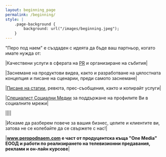 ```yaml
---
layout: beginning_page
permalink: /beginning/
style: |
    .page-background {
        background: url("/images/beginning.jpeg");
    }
---
```

<p>"Перо под наем" е създаден с идеята да бъде ваш партньор, когато имате нужда от:</p>

|Качествени услуги в сферата на <a href="http://peropodnaem.com/услуги/pr-организиране-на-събития/">PR</a> и организиране на събития|

|Заснемане на продуктови видеа, както и разработване на цялостната концепция и писане на сценарии, преди самото заснемане|

|<a href="http://peropodnaem.com/услуги/писане-статии-сценарии/">Писане на статии</a>, ревюта, прес-съобщения, както и копирайт услуги|

|<a href="http://peropodnaem.com/услуги/специалист-социални-медии/">Специалист Социални Медии</a> за поддържане на профилите Ви в социалните мрежи|

||||

|Искаме да разберем повече за вашия бизнес, целите и клиентите ви, затова не се колебайте да се свържете с нас!|

|<strong>www.peropodnaem.com e част от продуцентска къща "One Media" ЕООД и работи по реализирането на телевизионни предавания, реклами и он-лайн курсове</strong>|